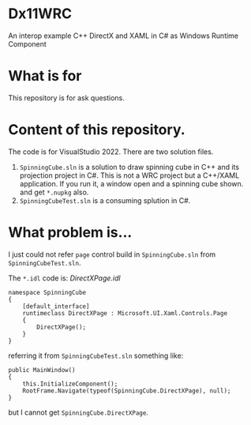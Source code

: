 # Dx11WRC
An interop example C++ DirectX and XAML in C# as Windows Runtime Component

# What is for
This repository is for ask questions.

# Content of this repository.
The code is for VisualStudio 2022.
There are two solution files.
1) `SpinningCube.sln` is a solution to draw spinning cube in C++ and its projection project in C#.
This is not a WRC project but a C++/XAML application. If you run it, a window open and a spinning cube shown.
and get `*.nupkg` also.
2) `SpinningCubeTest.sln` is a consuming splution in C#.

# What problem is...
I just could not refer `page` control build in `SpinningCube.sln` from `SpinningCubeTest.sln`.

The `*.idl` code is:
_DirectXPage.idl_
```
namespace SpinningCube
{
    [default_interface]
    runtimeclass DirectXPage : Microsoft.UI.Xaml.Controls.Page
    {
        DirectXPage();
    }
}
```
referring it from `SpinningCubeTest.sln` something like:
```
public MainWindow()
{
	this.InitializeComponent();
	RootFrame.Navigate(typeof(SpinningCube.DirectXPage), null);
}
```
but I cannot get `SpinningCube.DirectXPage`.